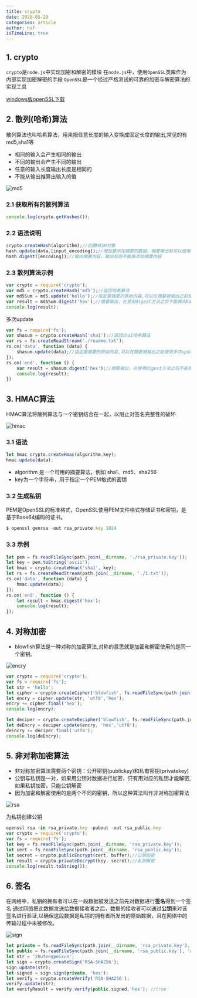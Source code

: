 ```yaml
---
title: crypto
date: 2020-05-29
categories: article
author: hsf
isTimeLine: true
---
```


## 1. crypto

`crypto`是`node.js`中实现加密和解密的模块 在`node.js`中，使用`OpenSSL`类库作为内部实现加密解密的手段 `OpenSSL`是一个经过严格测试的可靠的加密与解密算法的实现工具

[windows版openSSL下载](http://dl.pconline.com.cn/download/355862-1.html)

## 2. 散列(哈希)算法

散列算法也叫哈希算法，用来把任意长度的输入变换成固定长度的输出,常见的有md5,sha1等

- 相同的输入会产生相同的输出
- 不同的输出会产生不同的输出
- 任意的输入长度输出长度是相同的
- 不能从输出推算出输入的值

![md5](http://img.zhufengpeixun.cn/md5.jpg)

### 2.1 获取所有的散列算法

```javascript
console.log(crypto.getHashes());
```

### 2.2 语法说明

```javascript
crypto.createHash(algorithm);//创建HASH对象
hash.update(data,[input_encoding]);//增加要添加摘要的数据，摘要输出前可以使用多次update
hash.digest([encoding]);//输出摘要内容，输出后则不能再添加摘要内容
```

### 2.3 散列算法示例

```javascript
var crypto = require('crypto');
var md5 = crypto.createHash('md5');//返回哈希算法
var md5Sum = md5.update('hello');//指定要摘要的原始内容,可以在摘要被输出之前使用多次update方法来添加摘要内容
var result = md5Sum.digest('hex');//摘要输出，在使用digest方法之后不能再向hash对象追加摘要内容。
console.log(result);
```

多次update

```javascript
var fs = require('fs');
var shasum = crypto.createHash('sha1');//返回sha1哈希算法
var rs = fs.createReadStream('./readme.txt');
rs.on('data', function (data) {
    shasum.update(data);//指定要摘要的原始内容,可以在摘要被输出之前使用多次update方法来添加摘要内容
});
rs.on('end', function () {
    var result = shasum.digest('hex');//摘要输出，在使用digest方法之后不能再向hash对象追加摘要内容。
    console.log(result);
})
```

## 3. HMAC算法

HMAC算法将散列算法与一个密钥结合在一起，以阻止对签名完整性的破坏

![hmac](http://img.zhufengpeixun.cn/hmac.jpg)

### 3.1 语法

```javascript
let hmac crypto.createHmac(algorithm,key);
hmac.update(data);
```

- algorithm 是一个可用的摘要算法，例如 sha1、md5、sha256
- key为一个字符串，用于指定一个PEM格式的密钥

### 3.2 生成私钥

PEM是OpenSSL的标准格式，OpenSSL使用PEM文件格式存储证书和密钥，是基于Base64编码的证书。

```javascript
$ openssl genrsa -out rsa_private.key 1024
```

### 3.3 示例

```javascript
let pem = fs.readFileSync(path.join(__dirname, './rsa_private.key'));
let key = pem.toString('ascii');
let hmac = crypto.createHmac('sha1', key);
let rs = fs.createReadStream(path.join(__dirname, './1.txt'));
rs.on('data', function (data) {
    hmac.update(data);
});
rs.on('end', function () {
    let result = hmac.digest('hex');
    console.log(result);
});
```

## 4. 对称加密

- blowfish算法是一种对称的加密算法,对称的意思就是加密和解密使用的是同一个密钥。

![encry](http://img.zhufengpeixun.cn/encry.jpg)

```javascript
var crypto = require('crypto');
var fs = require('fs');
let str = 'hello';
let cipher = crypto.createCipher('blowfish', fs.readFileSync(path.join(__dirname, 'rsa_private.key')));
let encry = cipher.update(str, 'utf8','hex');
encry += cipher.final('hex');
console.log(encry);

let deciper = crypto.createDecipher('blowfish', fs.readFileSync(path.join(__dirname, 'rsa_private.key')));
let deEncry = deciper.update(encry, 'hex','utf8');
deEncry += deciper.final('utf8');
console.log(deEncry);
```

## 5. 非对称加密算法

- 非对称加密算法需要两个密钥：公开密钥(publickey)和私有密钥(privatekey)
- 公钥与私钥是一对，如果用公钥对数据进行加密，只有用对应的私钥才能解密,如果私钥加密，只能公钥解密
- 因为加密和解密使用的是两个不同的密钥，所以这种算法叫作非对称加密算法

![rsa](http://img.zhufengpeixun.cn/rsa.jpg)

为私钥创建公钥

```javascript
openssl rsa -in rsa_private.key -pubout -out rsa_public.key
var crypto = require('crypto');
var fs = require('fs');
let key = fs.readFileSync(path.join(__dirname, 'rsa_private.key'));
let cert = fs.readFileSync(path.join(__dirname, 'rsa_public.key'));
let secret = crypto.publicEncrypt(cert, buffer);//公钥加密
let result = crypto.privateDecrypt(key, secret);//私钥解密
console.log(result.toString());
```

## 6. 签名

在网络中，私钥的拥有者可以在一段数据被发送之前先对数据进行**签名**得到一个签名 通过网络把此数据发送给数据接收者之后，数据的接收者可以通过**公钥**来对该签名进行验证,以确保这段数据是私钥的拥有者所发出的原始数据，且在网络中的传输过程中未被修改。

![sign](http://img.zhufengpeixun.cn/sign.jpg)

```javascript
let private = fs.readFileSync(path.join(__dirname, 'rsa_private.key'), 'ascii');
let public = fs.readFileSync(path.join(__dirname, 'rsa_public.key'), 'ascii');
let str = 'zhufengpeixun';
let sign = crypto.createSign('RSA-SHA256');
sign.update(str);
let signed = sign.sign(private, 'hex');
let verify = crypto.createVerify('RSA-SHA256');
verify.update(str);
let verifyResult = verify.verify(public,signed,'hex'); //true
```